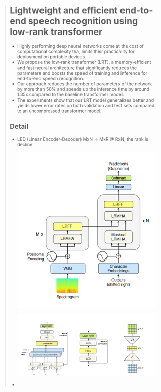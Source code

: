> # Lightweight and efficient end-to-end speech recognition using low-rank transformer
>
> * Highly performing deep neural networks come at the cost of computational complexity tha, limits their practicality for deployment on portable devices.
> * We propose the low-rank transformer (LRT), a memory-efficient and fast neural architecture that significantly reduces the parameters and boosts the speed of training and inference for end-to-end speech recognition.
> * Our approach reduces the number of parameters of the network by more than 50% and speeds up the inference time by around 1.35x compared to the baseline transformer model.
> * The experiments show that our LRT model generalizes better and yields lower error rates on both validation and test sets compared to an uncompressed transformer model.
>
> ## Detail
>
> * LED (Linear Encoder-Decoder) MxN -> MxR @ RxN, the rank is decline
>
>   ![1731983641708](../../images/Low-ranktransformer/1731983641708.png)
>
>   ![1731983650326](../../images/Low-ranktransformer/1731983650326.png)
> *
